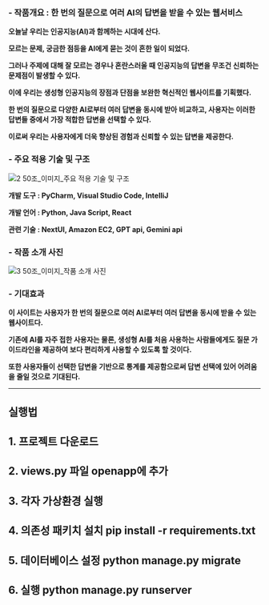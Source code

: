 ### - 작품개요 **:** **한 번의 질문으로 여러** AI의 답변을 받을 수 있는 웹서비스

  **오늘날 우리는 인공지능(AI)과 함께하는 시대에 산다.**

  **모르는 문제, 궁금한 점등을 AI에게 묻는 것이 흔한 일이 되었다.**

  **그러나 주제에 대해 잘 모르는 경우나 혼란스러울 때 인공지능의 답변을 무조건 신뢰하는 문제점이 발생할 수 있다.**

  **이에 우리는 생성형 인공지능의 장점과 단점을 보완한 혁신적인 웹사이트를 기획했다.**

  **한 번의 질문으로 다양한 AI로부터 여러 답변을 동시에 받아 비교하고, 사용자는 이러한 답변들 중에서 가장 적합한 답변을 선택할 수 있다.**

  **이로써 우리는 사용자에게 더욱 향상된 경험과 신뢰할 수 있는 답변을 제공한다.** 



### - 주요 적용 기술 및 구조

![2  50조_이미지_주요 적용 기술 및 구조](https://github.com/Mumbed/AI-Chat-Ensemble/assets/115711955/a1f56591-dffd-4912-b933-77b5523eee4d)


  **개발 도구 : PyCharm, Visual Studio Code, IntelliJ**

  **개발 언어 : Python, Java Script, React**

  **관련 기술 : NextUI, Amazon EC2, GPT api, Gemini api**



### - 작품 소개 사진

 ![3  50조_이미지_작품 소개 사진](https://github.com/Mumbed/AI-Chat-Ensemble/assets/115711955/3b9dba00-e4a2-44e5-b97a-dfed673a8b31)


### - 기대효과

  **이 사이트는 사용자가 한 번의 질문으로 여러 AI로부터 여러 답변을 동시에 받을 수 있는 웹사이트다.**

  **기존에 AI를 자주 접한 사용자는 물론, 생성형 AI를 처음 사용하는 사람들에게도 질문 가이드라인을 제공하여 보다 편리하게 사용할 수 있도록 할 것이다.**

  **또한 사용자들이 선택한 답변을 기반으로 통계를 제공함으로써 답변 선택에 있어 어려움을 줄일 것으로 기대된다.**

****



## 실행법
## 1. 프로젝트 다운로드
## 2. views.py 파일 openapp에 추가
## 3. 각자 가상환경 실행
## 4. 의존성 패키치 설치 pip install -r requirements.txt 
## 5. 데이터베이스 설정 python manage.py migrate
## 6. 실행 python manage.py runserver


